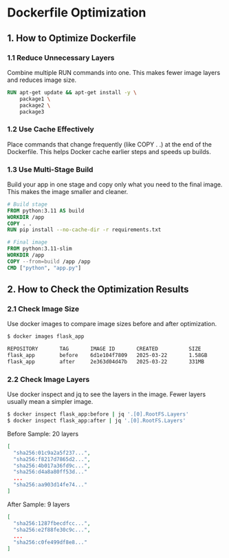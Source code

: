 # Dockerfile Optimization

## 1. How to Optimize Dockerfile

### 1.1 Reduce Unnecessary Layers
Combine multiple RUN commands into one. This makes fewer image layers and reduces image size.

```dockerfile
RUN apt-get update && apt-get install -y \
    package1 \
    package2 \
    package3
```

### 1.2 Use Cache Effectively
Place commands that change frequently (like COPY . .) at the end of the Dockerfile. This helps Docker cache earlier steps and speeds up builds.

### 1.3 Use Multi-Stage Build
Build your app in one stage and copy only what you need to the final image. This makes the image smaller and cleaner.

```dockerfile
# Build stage
FROM python:3.11 AS build
WORKDIR /app
COPY . .
RUN pip install --no-cache-dir -r requirements.txt

# Final image
FROM python:3.11-slim
WORKDIR /app
COPY --from=build /app /app
CMD ["python", "app.py"]
```


## 2. How to Check the Optimization Results

### 2.1 Check Image Size

Use docker images to compare image sizes before and after optimization.

```bash
$ docker images flask_app

REPOSITORY       TAG       IMAGE ID       CREATED          SIZE
flask_app        before    6d1e104f7809   2025-03-22       1.58GB
flask_app        after     2e363d04d47b   2025-03-22       331MB
```

### 2.2 Check Image Layers
Use docker inspect and jq to see the layers in the image. Fewer layers usually mean a simpler image.

```bash
$ docker inspect flask_app:before | jq '.[0].RootFS.Layers'
$ docker inspect flask_app:after | jq '.[0].RootFS.Layers'
```

Before Sample: 20 layers
```json
[
  "sha256:01c9a2a5f237...",
  "sha256:f8217d7865d2...",
  "sha256:4b017a36fd9c...",
  "sha256:d4a8a80ff53d..."
  ...
  "sha256:aa903d14fe74..."
]
```

After Sample: 9 layers
```json
[
  "sha256:1287fbecdfcc...",
  "sha256:e2f88fe30c9c...",
  ...
  "sha256:c0fe499df8e8..."
]
```